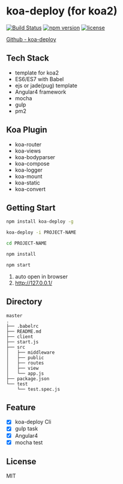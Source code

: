 # koa-deploy (for koa2)

[![Build Status](https://travis-ci.org/explooosion/koa-deploy.svg?branch=master)](https://travis-ci.org/explooosion/koa-deploy)
[![npm version](https://badge.fury.io/js/koa-deploy.svg)](https://badge.fury.io/js/koa-deploy)
[![license](https://img.shields.io/github/license/mashape/apistatus.svg)](https://github.com/explooosion/koa-deploy/blob/master/LICENSE)

[Github - koa-deploy](https://github.com/explooosion/koa-deploy)

## Tech Stack
+ template for koa2
+ ES6/ES7 with Babel
+ ejs or jade(pug) template
+ Angular4 framework
+ mocha
+ gulp
+ pm2
  
## Koa Plugin
+ koa-router
+ koa-views  
+ koa-bodyparser
+ koa-compose
+ koa-logger
+ koa-mount
+ koa-static
+ koa-convert
  
## Getting Start
```bash
npm install koa-deploy -g
```

```bash
koa-deploy -i PROJECT-NAME
```

```bash
cd PROJECT-NAME
```

```bash
npm install
```

```bash
npm start
```

1. auto open in browser
2. http://127.0.0.1/
  
## Directory
```
master
.
├── .babelrc
├── README.md
├── client
├── start.js
├── src
│   ├── middleware
│   ├── public
│   ├── routes
│   ├── view
│   └── app.js
├── package.json
└── test
    └── test.spec.js

```
  
## Feature
- [x] koa-deploy Cli
- [x] gulp task
- [x] Angular4
- [x] mocha test

## License
MIT
